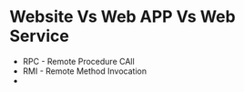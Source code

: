 # Website Vs Web APP Vs Web Service

+ RPC - Remote Procedure CAll
+ RMI - Remote Method Invocation
+ 